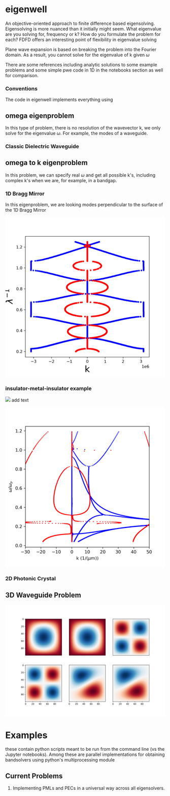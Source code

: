 # eigenwell
An objective-oriented approach to finite difference based eigensolving. Eigensolving is more nuanced than it initially might seem. What eigenvalue are you solving for, frequency or k? How do you formulate the problem for each? FDFD offers an interesting point of flexibility in eigenvalue solving 

Plane wave expansion is based on breaking the problem into the Fourier domain. As a result, you cannot solve for the eigenvalue of k given $\omega$

There are some references including analytic solutions to some example problems and some simple pwe code in 1D in the notebooks section as well for comparison.

### Conventions
The code in eigenwell implements everything using

## omega eigenproblem
In this type of problem, there is no resolution of the wavevector k, we only solve for the eigenvalue $\omega$. For example, the modes of a waveguide.

### Classic Dielectric Waveguide

## omega to k eigenproblem
In this problem, we can specify real $\omega$ and get all possible k's, including complex k's when we are, for example, in a bandgap.

### 1D Bragg Mirror
In this eigenproblem, we are looking modes perpendicular to the surface of the 1D Bragg Mirror

![Alt text](./img/bragg_mirror.png?raw=true "Title")


### insulator-metal-insulator example
<img src="https://render.githubusercontent.com/render/math?math=e^{i \pi} = -1"> add text

![Alt text](./img/IMI_band_structure.png?raw=true "Title")

### 2D Photonic Crystal

## 3D Waveguide Problem
![Alt text](./img/conductor_3D_waveguide.png?raw=true "Title")


# Examples
these contain python scripts meant to be run from the command line (vs the Jupyter notebooks). Among these are parallel implementations for obtaining bandsolvers using python's multiprocessing module

## Current Problems
1. Implementing PMLs and PECs in a universal way across all eigensolvers.
